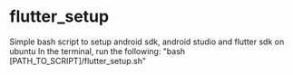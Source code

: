 # flutter_setup
Simple bash script to setup android sdk, android studio and flutter sdk on ubuntu
In the terminal, run the following:
"bash [PATH_TO_SCRIPT]/flutter_setup.sh"
